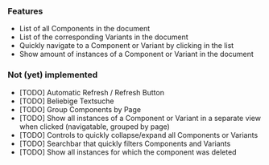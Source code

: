 
### Features

- List of all Components in the document
- List of the corresponding Variants in the document
- Quickly navigate to a Component or Variant by clicking in the list
- Show amount of instances of a Component or Variant in the document
 

### Not (yet) implemented

- [TODO] Automatic Refresh / Refresh Button
- [TODO] Beliebige Textsuche
- [TODO] Group Components by Page
- [TODO] Show all instances of a Component or Variant in a separate view when clicked (navigatable, grouped by page)
- [TODO] Controls to quickly collapse/expand all Components or Variants
- [TODO] Searchbar that quickly filters Components and Variants
- [TODO] Show all instances for which the component was deleted
